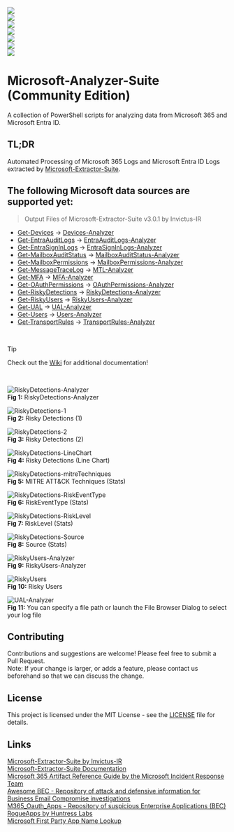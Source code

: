 <p align="center"><a href="https://github.com/PowerShell/PowerShell"><img src="https://img.shields.io/badge/Language-Powershell-blue" style="text-align:center;display:block;"></a> <a href="https://github.com/evild3ad/Microsoft-Analyzer-Suite/wiki"><img src="https://img.shields.io/badge/Wiki-Documentation-blue" style="text-align:center;display:block;"></a> <a href="https://github.com/evild3ad/Microsoft-Analyzer-Suite/releases/latest"><img src="https://img.shields.io/github/v/release/evild3ad/Microsoft-Analyzer-Suite?label=Release" style="text-align:center;display:block;"></a> <img src="https://img.shields.io/badge/Maintenance%20Level-Actively%20Developed-brightgreen" style="text-align:center;display:block;"> <img src="https://img.shields.io/badge/Digital%20Signature-Valid-brightgreen" style="text-align:center;display:block;"> <a href="https://twitter.com/Evild3ad79"><img src="https://img.shields.io/twitter/follow/Evild3ad79?style=social" style="text-align:center;display:block;"></a> <a href="https://twitter.com/InvictusIR"><img src="https://img.shields.io/twitter/follow/InvictusIR?style=social" style="text-align:center;display:block;"></a></p>  

# Microsoft-Analyzer-Suite (Community Edition)
A collection of PowerShell scripts for analyzing data from Microsoft 365 and Microsoft Entra ID.

## TL;DR  
Automated Processing of Microsoft 365 Logs and Microsoft Entra ID Logs extracted by [Microsoft-Extractor-Suite](https://github.com/invictus-ir/Microsoft-Extractor-Suite).

## The following Microsoft data sources are supported yet:

> Output Files of Microsoft-Extractor-Suite v3.0.1 by Invictus-IR
  * [Get-Devices](https://microsoft-365-extractor-suite.readthedocs.io/en/latest/functionality/Azure/Devices.html) &#8594; [Devices-Analyzer](https://github.com/evild3ad/Microsoft-Analyzer-Suite/wiki/Devices%E2%80%90Analyzer)  
  * [Get-EntraAuditLogs](https://microsoft-365-extractor-suite.readthedocs.io/en/latest/functionality/Azure/AzureActiveDirectoryAuditLog.html) &#8594; [EntraAuditLogs-Analyzer](https://github.com/evild3ad/Microsoft-Analyzer-Suite/wiki/EntraAuditLogs%E2%80%90Analyzer)  
  * [Get-EntraSignInLogs](https://microsoft-365-extractor-suite.readthedocs.io/en/latest/functionality/Azure/AzureActiveDirectorysign-inlogs.html) &#8594; [EntraSignInLogs-Analyzer](https://github.com/evild3ad/Microsoft-Analyzer-Suite/wiki/EntraSignInLogs%E2%80%90Analyzer)  
  * [Get-MailboxAuditStatus](https://microsoft-365-extractor-suite.readthedocs.io/en/latest/functionality/M365/MailboxAuditStatus.html) &#8594; [MailboxAuditStatus-Analyzer](https://github.com/evild3ad/Microsoft-Analyzer-Suite/wiki/MailboxAuditStatus%E2%80%90Analyzer)  
  * [Get-MailboxPermissions](https://microsoft-365-extractor-suite.readthedocs.io/en/latest/functionality/M365/MailboxDelegatedPermissions.html) &#8594; [MailboxPermissions-Analyzer](https://github.com/evild3ad/Microsoft-Analyzer-Suite/wiki/MailboxPermissions%E2%80%90Analyzer)  
  * [Get-MessageTraceLog](https://microsoft-365-extractor-suite.readthedocs.io/en/latest/functionality/M365/MessageTraceLog.html) &#8594; [MTL-Analyzer](https://github.com/evild3ad/Microsoft-Analyzer-Suite/wiki/MTL%E2%80%90Analyzer)  
  * [Get-MFA](https://microsoft-365-extractor-suite.readthedocs.io/en/latest/functionality/Azure/GetUserInfo.html#retrieves-mfa-status) &#8594; [MFA-Analyzer](https://github.com/evild3ad/Microsoft-Analyzer-Suite/wiki/MFA%E2%80%90Analyzer)
  * [Get-OAuthPermissions](https://microsoft-365-extractor-suite.readthedocs.io/en/latest/functionality/Azure/OAuthPermissions.html) &#8594; [OAuthPermissions-Analyzer](https://github.com/evild3ad/Microsoft-Analyzer-Suite/wiki/OAuthPermissions%E2%80%90Analyzer)  
  * [Get-RiskyDetections](https://microsoft-365-extractor-suite.readthedocs.io/en/latest/functionality/Azure/GetUserInfo.html#retrieves-the-risky-detections) &#8594; [RiskyDetections-Analyzer](https://github.com/evild3ad/Microsoft-Analyzer-Suite/wiki/RiskyDetections%E2%80%90Analyzer)
  * [Get-RiskyUsers](https://microsoft-365-extractor-suite.readthedocs.io/en/latest/functionality/Azure/GetUserInfo.html#retrieves-the-risky-users) &#8594; [RiskyUsers-Analyzer](https://github.com/evild3ad/Microsoft-Analyzer-Suite/wiki/RiskyUsers%E2%80%90Analyzer)  
  * [Get-UAL](https://microsoft-365-extractor-suite.readthedocs.io/en/latest/functionality/M365/UnifiedAuditLog.html#extract-unified-audit-logs) &#8594; [UAL-Analyzer](https://github.com/evild3ad/Microsoft-Analyzer-Suite/wiki/UAL%E2%80%90Analyzer)  
  * [Get-Users](https://microsoft-365-extractor-suite.readthedocs.io/en/latest/functionality/Azure/GetUserInfo.html#retrieve-information-for-all-users) &#8594; [Users-Analyzer](https://github.com/evild3ad/Microsoft-Analyzer-Suite/wiki/Users%E2%80%90Analyzer)  
  * [Get-TransportRules](https://microsoft-365-extractor-suite.readthedocs.io/en/latest/functionality/M365/TransportRules.html) &#8594; [TransportRules-Analyzer](https://github.com/evild3ad/Microsoft-Analyzer-Suite/wiki/TransportRules%E2%80%90Analyzer)  
  
<br>

> [!TIP]
> Check out the [Wiki](https://github.com/evild3ad/Microsoft-Analyzer-Suite/wiki) for additional documentation!  
  
<br>

![RiskyDetections-Analyzer](https://github.com/evild3ad/Microsoft-Analyzer-Suite/blob/bf004f386ed5af210a0b326c24dcf50fccc9adf4/Screenshots/01.png)  
**Fig 1:** RiskyDetections-Analyzer

![RiskyDetections-1](https://github.com/evild3ad/Microsoft-Analyzer-Suite/blob/bf004f386ed5af210a0b326c24dcf50fccc9adf4/Screenshots/02.png)  
**Fig 2:** Risky Detections (1)

![RiskyDetections-2](https://github.com/evild3ad/Microsoft-Analyzer-Suite/blob/bf004f386ed5af210a0b326c24dcf50fccc9adf4/Screenshots/03.png)  
**Fig 3:** Risky Detections (2)

![RiskyDetections-LineChart](https://github.com/evild3ad/Microsoft-Analyzer-Suite/blob/bf004f386ed5af210a0b326c24dcf50fccc9adf4/Screenshots/04.png)  
**Fig 4:** Risky Detections (Line Chart)

![RiskyDetections-mitreTechniques](https://github.com/evild3ad/Microsoft-Analyzer-Suite/blob/bf004f386ed5af210a0b326c24dcf50fccc9adf4/Screenshots/05.png)  
**Fig 5:** MITRE ATT&CK Techniques (Stats)

![RiskyDetections-RiskEventType](https://github.com/evild3ad/Microsoft-Analyzer-Suite/blob/bf004f386ed5af210a0b326c24dcf50fccc9adf4/Screenshots/06.png)  
**Fig 6:** RiskEventType (Stats)

![RiskyDetections-RiskLevel](https://github.com/evild3ad/Microsoft-Analyzer-Suite/blob/bf004f386ed5af210a0b326c24dcf50fccc9adf4/Screenshots/07.png)  
**Fig 7:** RiskLevel (Stats)

![RiskyDetections-Source](https://github.com/evild3ad/Microsoft-Analyzer-Suite/blob/bf004f386ed5af210a0b326c24dcf50fccc9adf4/Screenshots/08.png)  
**Fig 8:** Source (Stats)

![RiskyUsers-Analyzer](https://github.com/evild3ad/Microsoft-Analyzer-Suite/blob/bf004f386ed5af210a0b326c24dcf50fccc9adf4/Screenshots/09.png)  
**Fig 9:** RiskyUsers-Analyzer

![RiskyUsers](https://github.com/evild3ad/Microsoft-Analyzer-Suite/blob/bf004f386ed5af210a0b326c24dcf50fccc9adf4/Screenshots/10.png)  
**Fig 10:** Risky Users  

![UAL-Analyzer](https://github.com/evild3ad/Microsoft-Analyzer-Suite/blob/8092610fb8576040fee6834c52d57b858c666248/Screenshots/11.png)  
**Fig 11:** You can specify a file path or launch the File Browser Dialog to select your log file  

## Contributing
Contributions and suggestions are welcome! Please feel free to submit a Pull Request.  
Note: If your change is larger, or adds a feature, please contact us beforehand so that we can discuss the change.  

## License
This project is licensed under the MIT License - see the [LICENSE](LICENSE) file for details.  

## Links  
[Microsoft-Extractor-Suite by Invictus-IR](https://github.com/invictus-ir/Microsoft-Extractor-Suite)  
[Microsoft-Extractor-Suite Documentation](https://microsoft-365-extractor-suite.readthedocs.io/en/latest/)  
[Microsoft 365 Artifact Reference Guide by the Microsoft Incident Response Team](https://go.microsoft.com/fwlink/?linkid=2257423)  
[Awesome BEC - Repository of attack and defensive information for Business Email Compromise investigations](https://github.com/randomaccess3/Awesome-BEC)  
[M365_Oauth_Apps - Repository of suspicious Enterprise Applications (BEC)](https://github.com/randomaccess3/detections/blob/main/M365_Oauth_Apps/MaliciousOauthAppDetections.json)  
[RogueApps by Huntress Labs](https://huntresslabs.github.io/rogueapps/)  
[Microsoft First Party App Name Lookup](https://github.com/merill/microsoft-info/)  